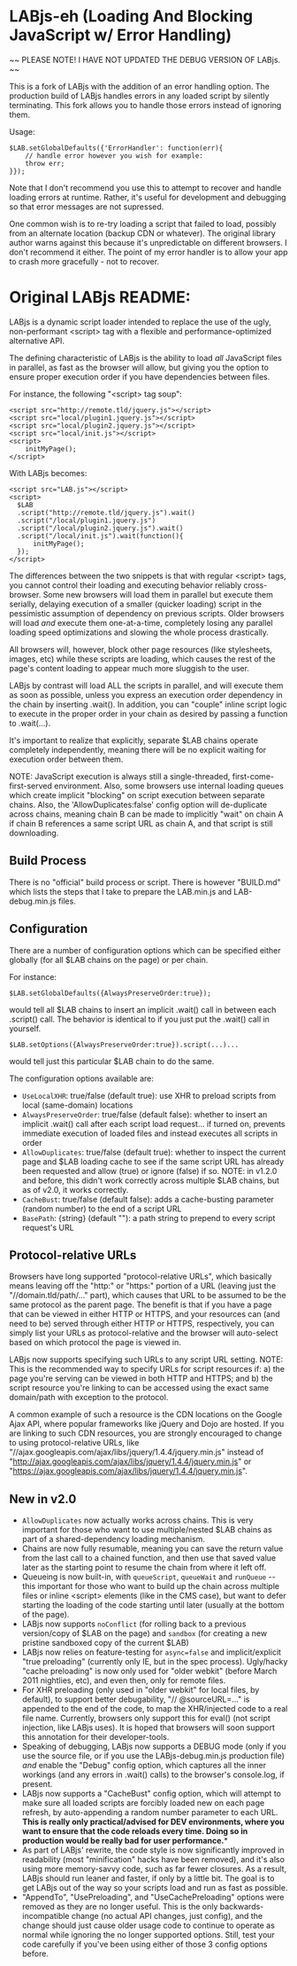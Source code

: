 LABjs-eh (Loading And Blocking JavaScript w/ Error Handling)
=======================================

~~ PLEASE NOTE!  I HAVE NOT UPDATED THE DEBUG VERSION OF LABjs.  ~~

This is a fork of LABjs with the addition of an error handling option.  The production build of LABjs handles errors in any loaded script by silently terminating.  This fork allows you to handle those errors instead of ignoring them.

Usage:

    $LAB.setGlobalDefaults({'ErrorHandler': function(err){
        // handle error however you wish for example:
        throw err;
    }});

Note that I don't recommend you use this to attempt to recover and handle loading errors at runtime.  Rather, it's useful for development and debugging so that error messages are not supressed.

One common wish is to re-try loading a script that failed to load, possibly from an alternate location (backup CDN or whatever).  The original library author warns against this because it's unpredictable on different browsers.  I don't recommend it either.  The point of my error handler is to allow your app to crash more gracefully - not to recover.

Original LABjs README:
=======================================

LABjs is a dynamic script loader intended to replace the use of the ugly, non-performant &lt;script> tag with a flexible and performance-optimized alternative API.

The defining characteristic of LABjs is the ability to load *all* JavaScript files in parallel, as fast as the browser will allow, but giving you the option to ensure proper execution order if you have dependencies between files.

For instance, the following "&lt;script> tag soup":

    <script src="http://remote.tld/jquery.js"></script>
    <script src="local/plugin1.jquery.js"></script>
    <script src="local/plugin2.jquery.js"></script>
    <script src="local/init.js"></script>
    <script>
	    initMyPage();
    </script>


With LABjs becomes:

    <script src="LAB.js"></script>
    <script>
      $LAB
      .script("http://remote.tld/jquery.js").wait()
      .script("/local/plugin1.jquery.js")
      .script("/local/plugin2.jquery.js").wait()
      .script("/local/init.js").wait(function(){
          initMyPage();
      });
    </script>

The differences between the two snippets is that with regular &lt;script> tags, you cannot control their loading and executing behavior reliably cross-browser. Some new browsers will load them in parallel but execute them serially, delaying execution of a smaller (quicker loading) script in the pessimistic assumption of dependency on previous scripts. Older browsers will load *and* execute them one-at-a-time, completely losing any parallel loading speed optimizations and slowing the whole process drastically.

All browsers will, however, block other page resources (like stylesheets, images, etc) while these scripts are loading, which causes the rest of the page's content loading to appear much more sluggish to the user.

LABjs by contrast will load ALL the scripts in parallel, and will execute them as soon as possible, unless you express an execution order dependency in the chain by inserting .wait(). In addition, you can "couple" inline script logic to execute in the proper order in your chain as desired by passing a function to .wait(...).

It's important to realize that explicitly, separate $LAB chains operate completely independently, meaning there will be no explicit waiting for execution order between them. 

NOTE: JavaScript execution is always still a single-threaded, first-come-first-served environment. Also, some browsers use internal loading queues which create implicit "blocking" on script execution between separate chains. Also, the 'AllowDuplicates:false' config option will de-duplicate across chains, meaning chain B can be made to implicitly "wait" on chain A if chain B references a same script URL as chain A, and that script is still downloading.


Build Process
-------------

There is no "official" build process or script. There is however "BUILD.md" which lists the steps that I take to prepare the LAB.min.js and LAB-debug.min.js files.


Configuration
-------------

There are a number of configuration options which can be specified either globally (for all $LAB chains on the page) or per chain.

For instance:

    $LAB.setGlobalDefaults({AlwaysPreserveOrder:true});

would tell all $LAB chains to insert an implicit .wait() call in between each .script() call. The behavior is identical to if you just put the .wait() call in yourself.


    $LAB.setOptions({AlwaysPreserveOrder:true}).script(...)...

would tell just this particular $LAB chain to do the same.


The configuration options available are:

* `UseLocalXHR`: true/false (default true): use XHR to preload scripts from local (same-domain) locations
* `AlwaysPreserveOrder`: true/false (default false): whether to insert an implicit .wait() call after each script load request... if turned on, prevents immediate execution of loaded files and instead executes all scripts in order
* `AllowDuplicates`: true/false (default true): whether to inspect the current page and $LAB loading cache to see if the same script URL has already been requested and allow (true) or ignore (false) if so. NOTE: in v1.2.0 and before, this didn't work correctly across multiple $LAB chains, but as of v2.0, it works correctly.
* `CacheBust`: true/false (default false): adds a cache-busting parameter (random number) to the end of a script URL
* `BasePath`: {string} (default ""): a path string to prepend to every script request's URL


Protocol-relative URLs
----------------------

Browsers have long supported "protocol-relative URLs", which basically means leaving off the "http:" or "https:" portion of a URL (leaving just the "//domain.tld/path/..." part), which causes that URL to be assumed to be the same protocol as the parent page. The benefit is that if you have a page that can be viewed in either HTTP or HTTPS, and your resources can (and need to be) served through either HTTP or HTTPS, respectively, you can simply list your URLs as protocol-relative and the browser will auto-select based on which protocol the page is viewed in.

LABjs now supports specifying such URLs to any script URL setting. NOTE: This is the recommended way to specify URLs for script resources if: a) the page you're serving can be viewed in both HTTP and HTTPS; and b) the script resource you're linking to can be accessed using the exact same domain/path with exception to the protocol. 

A common example of such a resource is the CDN locations on the Google Ajax API, where popular frameworks like jQuery and Dojo are hosted. If you are linking to such CDN resources, you are strongly encouraged to change to using protocol-relative URLs, like "//ajax.googleapis.com/ajax/libs/jquery/1.4.4/jquery.min.js" instead of "http://ajax.googleapis.com/ajax/libs/jquery/1.4.4/jquery.min.js" or "https://ajax.googleapis.com/ajax/libs/jquery/1.4.4/jquery.min.js".


New in v2.0
-----------

* `AllowDuplicates` now actually works across chains. This is very important for those who want to use multiple/nested $LAB chains as part of a shared-dependency loading mechanism.
* Chains are now fully resumable, meaning you can save the return value from the last call to a chained function, and then use that saved value later as the starting point to resume the chain from where it left off. 
* Queueing is now built-in, with `queueScript`, `queueWait` and `runQueue` -- this important for those who want to build up the chain across multiple files or inline &lt;script> elements (like in the CMS case), but want to defer starting the loading of the code starting until later (usually at the bottom of the page). 
* LABjs now supports `noConflict` (for rolling back to a previous version/copy of $LAB on the page) and `sandbox` (for creating a new pristine sandboxed copy of the current $LAB) 
* LABjs now relies on feature-testing for `async=false` and implicit/explicit "true preloading" (currently only IE, but in the spec process). Ugly/hacky "cache preloading" is now only used for "older webkit" (before March 2011 nightlies, etc), and even then, only for remote files. 
* For XHR preloading (only used in "older webkit" for local files, by default), to support better debugability, "// @sourceURL=..." is appended to the end of the code, to map the XHR/injected code to a real file name. Currently, browsers only support this for eval() (not script injection, like LABjs uses). It is hoped that browsers will soon support this annotation for their developer-tools. 
* Speaking of debugging, LABjs now supports a DEBUG mode (only if you use the source file, or if you use the LABjs-debug.min.js production file) *and* enable the "Debug" config option, which captures all the inner workings (and any errors in .wait() calls) to the browser's console.log, if present. 
* LABjs now supports a "CacheBust" config option, which will attempt to make sure all loaded scripts are forcibly loaded new on each page refresh, by auto-appending a random number parameter to each URL. ****This is really only practical/advised for DEV environments, where you want to ensure that the code reloads every time. Doing so in production would be really bad for user performance.***** 
* As part of LABjs' rewrite, the code style is now significantly improved in readability (most "minification" hacks have been removed), and it's also using more memory-savvy code, such as far fewer closures. As a result, LABjs should run leaner and faster, if only by a little bit. The goal is to get LABjs out of the way so your scripts load and run as fast as possible. 
* "AppendTo", "UsePreloading", and "UseCachePreloading" options were removed as they are no longer useful. This is the only backwards-incompatible change (no actual API changes, just config), and the change should just cause older usage code to continue to operate as normal while ignoring the no longer supported options. Still, test your code carefully if you've been using either of those 3 config options before. 

